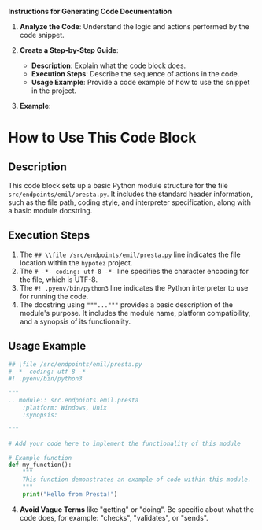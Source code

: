 **Instructions for Generating Code Documentation**

1. **Analyze the Code**: Understand the logic and actions performed by the code snippet.

2. **Create a Step-by-Step Guide**:
    - **Description**: Explain what the code block does.
    - **Execution Steps**: Describe the sequence of actions in the code.
    - **Usage Example**: Provide a code example of how to use the snippet in the project.

3. **Example**:

How to Use This Code Block
=========================================================================================

Description
-------------------------
This code block sets up a basic Python module structure for the file `src/endpoints/emil/presta.py`. It includes the standard header information, such as the file path, coding style, and interpreter specification, along with a basic module docstring.

Execution Steps
-------------------------
1. The `## \\file /src/endpoints/emil/presta.py` line indicates the file location within the `hypotez` project.
2. The `# -*- coding: utf-8 -*-` line specifies the character encoding for the file, which is UTF-8.
3. The `#! .pyenv/bin/python3` line indicates the Python interpreter to use for running the code.
4. The docstring using `"""..."""` provides a basic description of the module's purpose. It includes the module name, platform compatibility, and a synopsis of its functionality.

Usage Example
-------------------------

```python
## \file /src/endpoints/emil/presta.py
# -*- coding: utf-8 -*-
#! .pyenv/bin/python3

"""
.. module:: src.endpoints.emil.presta 
	:platform: Windows, Unix
	:synopsis:

"""

# Add your code here to implement the functionality of this module

# Example function
def my_function():
    """
    This function demonstrates an example of code within this module.
    """
    print("Hello from Presta!")
```

4. **Avoid Vague Terms** like "getting" or "doing". Be specific about what the code does, for example: "checks", "validates", or "sends".